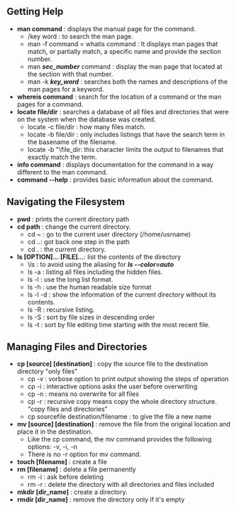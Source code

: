 ## Getting Help
* **man command** : displays the manual page for the command.
  * /key word : to search the man page.
  * man -f command = whatis command :  It displays man pages that match, or partially match, a specific name and provide the section number.
  * man _**sec_number**_ command : display the man page that located at the section with that number.
  * man -k _**key_word**_ : searches both the names and descriptions of the man pages for a keyword. 
* **whereis command**  : search for the location of a command or the man pages for a command.
* **locate file/dir**  : searches a database of all files and directories that were on the system when the database was created.
  * locate -c file/dir : how many files match.
  * locate -b file/dir : only includes listings that have the search term in the basename of the filename.
  * locate -b "\file_dir: this character limits the output to filenames that exactly match the term. 
* **info command** : displays documentation for the command in a way different to the man command.
* **command --help** : provides basic information about the command.
## Navigating the Filesystem
* **pwd** : prints the current directory path
* **cd path** : change the current directory.
  * cd ~ : go to the current user directory (/home/usrname)
  * cd ..: got back one step in the path
  * cd . : the current directory.
* **ls [OPTION]... [FILE]...**: list the contents of the directory
  * \ls : to avoid using the aliasing for _**ls --color=auto**_
  * ls -a : listing all files including the hidden files.
  * ls -l : use the long list format.
  * ls -h : use the human readable size format
  * ls -l -d : show the information of the current directory without its contents.
  * ls -R : recursive listing.
  * ls -S : sort by file sizes in descending order
  * ls -t : sort by file editing time starting with the most recent file.
## Managing Files and Directories
* **cp [source] [destination]** : copy the source file to the destination directory "only files"
  * cp -v : vorbose option to print output showing the steps of operation
  * cp -i : interactive options asks the user before overwriting
  * cp -n : means no overwrite for all files
  * cp -r : recursive copy means copy the whole directory structure. "copy files and directories"
  * cp sourcefile destination/filename : to give the file a new name
* **mv [source] [destination]** : remove the file from the original location and place it in the destination.
  * Like the cp command, the mv command provides the following options: -v, -i, -n
  * There is no -r option for mv command.
* **touch [filename]** : create a file
* **rm [filename]** : delete a file permanently
  * rm -i : ask before deleting
  * rm -r : delete the directory with all directories and files included
* **mkdir [dir_name]** : create a directory.
* **rmdir [dir_name]** : remove the directory only if it's empty
